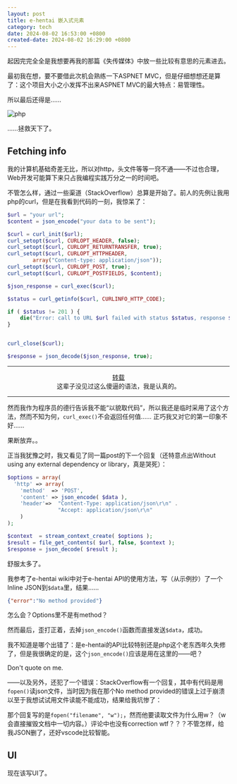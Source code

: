 ```yaml
---
layout: post
title: e-hentai 嵌入式元素
category: tech
date: 2024-08-02 16:53:00 +0800
created-date: 2024-08-02 16:29:00 +0800
---
```


起因完完全全是我想要再我的那篇《失传媒体》中放一些比较有意思的元素进去。

最初我在想，要不要借此次机会熟练一下ASPNET MVC，但是仔细想想还是算了：这个项目大小之小发挥不出来ASPNET MVC的最大特点：易管理性。

所以最后还得是……

![php](https://media.licdn.com/dms/image/D4E12AQEYqTrWsLnG4A/article-cover_image-shrink_720_1280/0/1702616887440?e=2147483647&v=beta&t=fiv7mCqZUx5JaiuZrTb9ID1sbO7GrWWSU5EKXopH2mE)

……拯救天下了。

## Fetching info

我的计算机基础奇差无比，所以对http，头文件等等一窍不通——不过也合理，Web开发可能算下来只占我编程实践万分之一的时间吧。

不管怎么样，通过一些渠道（StackOverflow）总算是开始了。前人的先例让我用php的curl，但是在我看到代码的一刻，我惊呆了：

```php 
$url = "your url";    
$content = json_encode("your data to be sent");

$curl = curl_init($url);
curl_setopt($curl, CURLOPT_HEADER, false);
curl_setopt($curl, CURLOPT_RETURNTRANSFER, true);
curl_setopt($curl, CURLOPT_HTTPHEADER,
        array("Content-type: application/json"));
curl_setopt($curl, CURLOPT_POST, true);
curl_setopt($curl, CURLOPT_POSTFIELDS, $content);

$json_response = curl_exec($curl);

$status = curl_getinfo($curl, CURLINFO_HTTP_CODE);

if ( $status != 201 ) {
    die("Error: call to URL $url failed with status $status, response $json_response, curl_error " . curl_error($curl) . ", curl_errno " . curl_errno($curl));
}


curl_close($curl);

$response = json_decode($json_response, true);
```

---
<center>
<a href="https://stackoverflow.com/questions/6213509/send-json-post-request-with-php">转载</a><br>
这辈子没见过这么傻逼的语法，我是认真的。
</center>


---

然而我作为程序员的德行告诉我不能“以貌取代码”，所以我还是临时采用了这个方法，然而不知为何，`curl_exec()`不会返回任何值…… 正巧我又对它的第一印象不好……

果断放弃。。

正当我犹豫之时，我又看见了同一篇post的下一个回复（还特意点出Without using any external dependency or library，真是哭死）：

```php
$options = array(
  'http' => array(
    'method'  => 'POST',
    'content' => json_encode( $data ),
    'header'=>  "Content-Type: application/json\r\n" .
                "Accept: application/json\r\n"
    )
);

$context  = stream_context_create( $options );
$result = file_get_contents( $url, false, $context );
$response = json_decode( $result );
```

舒服太多了。

我参考了e-hentai wiki中对于e-hentai API的使用方法，写（从示例抄）了一个Inline JSON到`$data`里，结果……

```json
{"error":"No method provided"}
```

怎么会？Options里不是有method？

然而最后，歪打正着，去掉`json_encode()`函数而直接发送`$data`，成功。

我不知道是哪个出错了：是e-hentai的API比较特别还是php这个老东西年久失修了，但是我很确定的是，这个`json_encode()`应该是用在这里的——吧？

Don't quote on me.

——以及另外，还犯了一个错误：StackOverflow有一个回复，其中有代码是用`fopen()`读json文件，当时因为我在那个No method provided的错误上过于崩溃以至于我想试试用文件读能不能成功，结果给我坑惨了：

那个回复写的是`fopen("filename", "w");`，然而他要读取文件为什么用w？（w会直接摧毁文档中一切内容。）评论中也没有correction wtf？？？不管怎样，给我JSON删了，还好vscode比较智能。

## UI
现在该写UI了。



